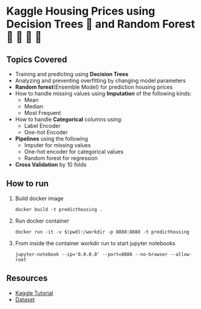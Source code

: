 # Kaggle Housing Prices using Decision Trees :evergreen_tree: and Random Forest :palm_tree: :herb: :sunflower: :rabbit:

## Topics Covered
- Training and predicting using **Decision Trees**
- Analyzing and preventing overfitting by changing model parameters
- **Random forest**(Ensemble Model) for prediction housing prices
- How to handle missing values using **Imputation** of the following kinds:
  - Mean
  - Median
  - Most Frequent
- How to handle **Categorical** columns using:
  - Label Encoder
  - One-hot Encoder
- **Pipelines** using the following
  - Imputer for missing values
  - One-hot encoder for categorical values
  - Random forest for regression
- **Cross Validation** by 10 folds 

## How to run
1. Build docker image
   
   `docker build -t predicthousing .`
2.  Run docker container

    `docker run -it -v $(pwd):/workdir -p 8888:8888 -t predicthousing`
3.  From inside the container workdir run to start jupyter notebooks

    `jupyter-notebook --ip='0.0.0.0' --port=8888 --no-browser --allow-root`

## Resources
- [Kaggle Tutorial](https://www.kaggle.com/learn/intro-to-machine-learning)
- [Dataset](https://storage.googleapis.com/kaggle-competitions-data/kaggle-v2/10211/111096/bundle/archive.zip?GoogleAccessId=web-data@kaggle-161607.iam.gserviceaccount.com&Expires=1582741580&Signature=WtJbS4XCICnwlfdvfvirHR2M6hHdmvvKuFMCzrJuVpLegHpngoHgplVeeLR%2BMBD8ir0NnreDK3PBBcOpd0PZvwI2LOO%2B1Zl1a4%2F7dLpIqLTvilHAXbpmfdO4Gga1hF7jqDtMMV195AN1qGUuSew5Gv0Huof62Mss%2By44BS%2Bc66UoSlNiVf9RkUkp7%2Fq14Y0IuThUt7P7m9ppcbnGBeUMeQNVX%2FFokxgIBA%2FGvA2uNZUA0aDxul%2FJo5yAgDOjwdKU0ittyqt13QF5CBihoKBLlvjiT7ySgtGnBkumhb8S9ubUOOjB4ZA%2F6SnVUMdwKMfgTmzWs55BAVLzaPSnQQYkVA%3D%3D&response-content-disposition=attachment%3B+filename%3Dhome-data-for-ml-course.zip)
